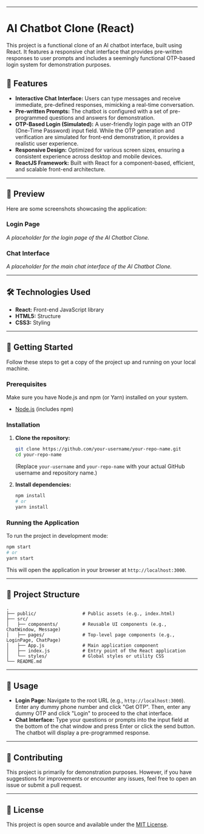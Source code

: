 -----

# AI Chatbot Clone (React)

This project is a functional clone of an AI chatbot interface, built using React. It features a responsive chat interface that provides pre-written responses to user prompts and includes a seemingly functional OTP-based login system for demonstration purposes.

## 🚀 Features

  * **Interactive Chat Interface:** Users can type messages and receive immediate, pre-defined responses, mimicking a real-time conversation.
  * **Pre-written Prompts:** The chatbot is configured with a set of pre-programmed questions and answers for demonstration.
  * **OTP-Based Login (Simulated):** A user-friendly login page with an OTP (One-Time Password) input field. While the OTP generation and verification are simulated for front-end demonstration, it provides a realistic user experience.
  * **Responsive Design:** Optimized for various screen sizes, ensuring a consistent experience across desktop and mobile devices.
  * **ReactJS Framework:** Built with React for a component-based, efficient, and scalable front-end architecture.

-----

## 📸 Preview

Here are some screenshots showcasing the application:

### Login Page

*A placeholder for the login page of the AI Chatbot Clone.*

### Chat Interface

*A placeholder for the main chat interface of the AI Chatbot Clone.*

-----

## 🛠️ Technologies Used

  * **React:** Front-end JavaScript library
  * **HTML5:** Structure
  * **CSS3:** Styling

-----

## 🏃 Getting Started

Follow these steps to get a copy of the project up and running on your local machine.

### Prerequisites

Make sure you have Node.js and npm (or Yarn) installed on your system.

  * [Node.js](https://nodejs.org/en/download/) (includes npm)

### Installation

1.  **Clone the repository:**

    ```bash
    git clone https://github.com/your-username/your-repo-name.git
    cd your-repo-name
    ```

    (Replace `your-username` and `your-repo-name` with your actual GitHub username and repository name.)

2.  **Install dependencies:**

    ```bash
    npm install
    # or
    yarn install
    ```

### Running the Application

To run the project in development mode:

```bash
npm start
# or
yarn start
```

This will open the application in your browser at `http://localhost:3000`.

-----

## 📂 Project Structure

```
.
├── public/                 # Public assets (e.g., index.html)
├── src/
│   ├── components/         # Reusable UI components (e.g., ChatWindow, Message)
│   ├── pages/              # Top-level page components (e.g., LoginPage, ChatPage)
│   ├── App.js              # Main application component
│   ├── index.js            # Entry point of the React application
│   └── styles/             # Global styles or utility CSS
└── README.md
```

-----

## 📝 Usage

  * **Login Page:** Navigate to the root URL (e.g., `http://localhost:3000`). Enter any dummy phone number and click "Get OTP". Then, enter any dummy OTP and click "Login" to proceed to the chat interface.
  * **Chat Interface:** Type your questions or prompts into the input field at the bottom of the chat window and press Enter or click the send button. The chatbot will display a pre-programmed response.

-----

## 🤝 Contributing

This project is primarily for demonstration purposes. However, if you have suggestions for improvements or encounter any issues, feel free to open an issue or submit a pull request.

-----

## 📄 License

This project is open source and available under the [MIT License](https://www.google.com/search?q=LICENSE).
